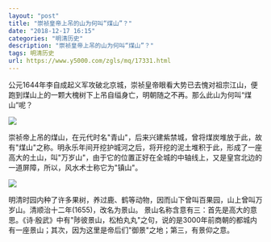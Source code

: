 ```yaml
---
layout: "post"
title: "崇祯皇帝上吊的山为何叫“煤山”？"
date: "2018-12-17 16:15"
categories: "明清历史"
description: "崇祯皇帝上吊的山为何叫“煤山”？"
tags: 明清历史
url: https://www.y5000.com/zgls/mq/17331.html
---
```






公元1644年李自成起义军攻破北京城，崇祯皇帝眼看大势已去愧对祖宗江山，便跑到煤山上的一颗大槐树下上吊自缢身亡，明朝随之不再。那么此山为何叫“煤山”呢？

![](https://img.y5000.com/uploads/allimg/170317/8-1F31F92A1D7.jpg)

崇祯帝上吊的煤山，在元代时名"青山"，后来兴建紫禁城，曾将煤炭堆放于此，故有"煤山"之称。明永乐年间开挖护城河之后，将开挖的泥土堆积于此，形成了一座高大的土山，叫"万岁山"，由于它的位置正好在全城的中轴线上，又是皇宫北边的一道屏障，所以，风水术士称它为"镇山"。

![](https://img.y5000.com/uploads/allimg/170317/8-1F31F92H0250.jpg)

明清时园内种了许多果树，养过鹿、鹤等动物，因而山下曾叫百果园，山上曾叫万岁山。清顺治十二年(1655)，改名为景山。
景山名称含意有三：首先是高大的意思。《诗·殷武》中有"陟彼景山，松柏丸丸"之句，说的是3000年前商朝的都城内有一座景山；其次，因为这里是帝后们"御景"之地；第三，有景仰之意。
